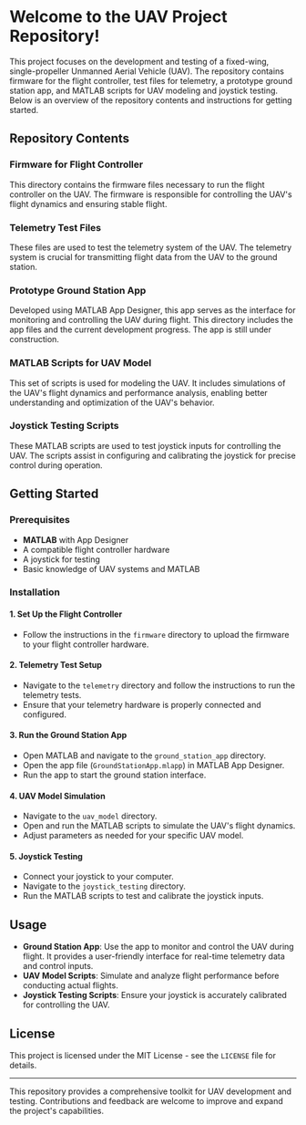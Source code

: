# Welcome to the UAV Project Repository!

This project focuses on the development and testing of a fixed-wing, single-propeller Unmanned Aerial Vehicle (UAV). The repository contains firmware for the flight controller, test files for telemetry, a prototype ground station app, and MATLAB scripts for UAV modeling and joystick testing. Below is an overview of the repository contents and instructions for getting started.

## Repository Contents

### Firmware for Flight Controller
This directory contains the firmware files necessary to run the flight controller on the UAV. The firmware is responsible for controlling the UAV's flight dynamics and ensuring stable flight.

### Telemetry Test Files
These files are used to test the telemetry system of the UAV. The telemetry system is crucial for transmitting flight data from the UAV to the ground station.

### Prototype Ground Station App
Developed using MATLAB App Designer, this app serves as the interface for monitoring and controlling the UAV during flight. This directory includes the app files and the current development progress. The app is still under construction.

### MATLAB Scripts for UAV Model
This set of scripts is used for modeling the UAV. It includes simulations of the UAV's flight dynamics and performance analysis, enabling better understanding and optimization of the UAV's behavior.

### Joystick Testing Scripts
These MATLAB scripts are used to test joystick inputs for controlling the UAV. The scripts assist in configuring and calibrating the joystick for precise control during operation.

## Getting Started

### Prerequisites

- **MATLAB** with App Designer
- A compatible flight controller hardware
- A joystick for testing
- Basic knowledge of UAV systems and MATLAB

### Installation

#### 1. Set Up the Flight Controller
- Follow the instructions in the `firmware` directory to upload the firmware to your flight controller hardware.

#### 2. Telemetry Test Setup
- Navigate to the `telemetry` directory and follow the instructions to run the telemetry tests.
- Ensure that your telemetry hardware is properly connected and configured.

#### 3. Run the Ground Station App
- Open MATLAB and navigate to the `ground_station_app` directory.
- Open the app file (`GroundStationApp.mlapp`) in MATLAB App Designer.
- Run the app to start the ground station interface.

#### 4. UAV Model Simulation
- Navigate to the `uav_model` directory.
- Open and run the MATLAB scripts to simulate the UAV's flight dynamics.
- Adjust parameters as needed for your specific UAV model.

#### 5. Joystick Testing
- Connect your joystick to your computer.
- Navigate to the `joystick_testing` directory.
- Run the MATLAB scripts to test and calibrate the joystick inputs.

## Usage

- **Ground Station App**: Use the app to monitor and control the UAV during flight. It provides a user-friendly interface for real-time telemetry data and control inputs.
- **UAV Model Scripts**: Simulate and analyze flight performance before conducting actual flights.
- **Joystick Testing Scripts**: Ensure your joystick is accurately calibrated for controlling the UAV.

## License

This project is licensed under the MIT License - see the `LICENSE` file for details.

---
This repository provides a comprehensive toolkit for UAV development and testing. Contributions and feedback are welcome to improve and expand the project's capabilities.
